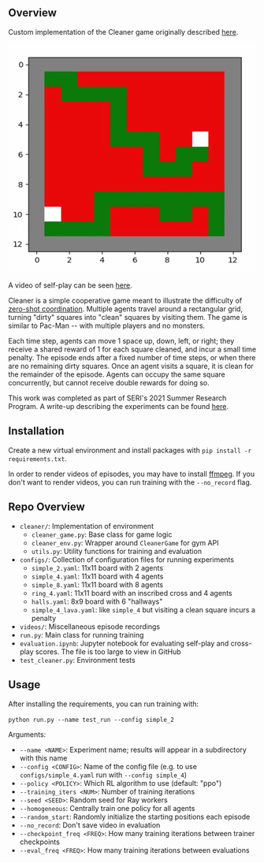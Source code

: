 ## Overview

Custom implementation of the Cleaner game originally described [here](https://github.com/Bigpig4396/Multi-Agent-Reinforcement-Learning-Environment/blob/master/env_Cleaner/Cleaner.pdf).

<img src="cleaner_simple.png" width=600/>

A video of self-play can be seen [here](https://www.youtube.com/watch?v=NcSvX9B6ACs).

Cleaner is a simple cooperative game meant to illustrate the difficulty of [zero-shot coordination](https://arxiv.org/abs/2106.06613v1). Multiple agents travel around a rectangular grid, turning "dirty" squares into "clean" squares by visiting them. The game is similar to Pac-Man -- with multiple players and no monsters.

Each time step, agents can move 1 space up, down, left, or right; they receive a shared reward of 1 for each square cleaned, and incur a small time penalty. The episode ends after a fixed number of time steps, or when there are no remaining dirty squares. Once an agent visits a square, it is clean for the remainder of the episode. Agents can occupy the same square concurrently, but cannot receive double rewards for doing so.

This work was completed as part of SERI's 2021 Summer Research Program. A write-up describing the experiments can be found [here](https://drive.google.com/file/d/1bb4MJENEPSIdV0O4P_QrhDJC8UfPVZU5/view?usp=sharing).

## Installation

Create a new virtual environment and install packages with `pip install -r requirements.txt`.

In order to render videos of episodes, you may have to install [ffmpeg](). If you don't want to render videos, you can run training with the `--no_record` flag.

## Repo Overview

- `cleaner/`: Implementation of environment
    - `cleaner_game.py`: Base class for game logic
    - `cleaner_env.py`: Wrapper around `CleanerGame` for gym API
    - `utils.py`: Utility functions for training and evaluation
- `configs/`: Collection of configuration files for running experiments
    - `simple_2.yaml`: 11x11 board with 2 agents
    - `simple_4.yaml`: 11x11 board with 4 agents
    - `simple_8.yaml`: 11x11 board with 8 agents
    - `ring_4.yaml`: 11x11 board with an inscribed cross and 4 agents
    - `halls.yaml`: 8x9 board with 6 "hallways"
    - `simple_4_lava.yaml`: like `simple_4` but visiting a clean square incurs a penalty
- `videos/`: Miscellaneous episode recordings
- `run.py`: Main class for running training
- `evaluation.ipynb`: Jupyter notebook for evaluating self-play and cross-play scores. The file is too large to view in GitHub
- `test_cleaner.py`: Environment tests

## Usage

After installing the requirements, you can run training with:

```python run.py --name test_run --config simple_2```

Arguments:
- `--name <NAME>`: Experiment name; results will appear in a subdirectory with this name
- `--config <CONFIG>`: Name of the config file (e.g. to use `configs/simple_4.yaml` run with `--config simple_4`)
- `--policy <POLICY>`: Which RL algorithm to use (default: "ppo")
- `--training_iters <NUM>`: Number of training iterations
- `--seed <SEED>`: Random seed for Ray workers
- `--homogeneous`: Centrally train one policy for all agents
- `--random_start`: Randomly initialize the starting positions each episode
- `--no_record`: Don't save video in evaluation
- `--checkpoint_freq <FREQ>`: How many training iterations between trainer checkpoints
- `--eval_freq <FREQ>`: How many training iterations between evaluations

